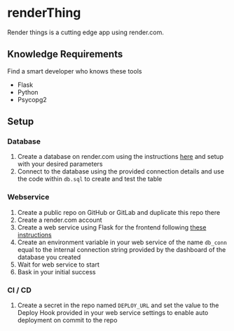 # renderThing

Render things is a cutting edge app using render.com.

## Knowledge Requirements

Find a smart developer who knows these tools

* Flask
* Python
* Psycopg2

## Setup

### Database
1. Create a database on render.com using the instructions [here](https://render.com/docs/databases#getting-started) and setup with your desired parameters
1. Connect to the database using the provided connection details and use the code within `db.sql` to create and test the table

### Webservice

1. Create a public repo on GitHub or GitLab and duplicate this repo there
1. Create a render.com account
1. Create a web service using Flask for the frontend following [these instructions](https://render.com/docs/deploy-flask)
1. Create an environment variable in your web service of the name `db_conn` equal to the internal connection string provided by the dashboard of the database you created
1. Wait for web service to start
1. Bask in your initial success

### CI / CD
1. Create a secret in the repo named `DEPLOY_URL` and set the value to the Deploy Hook provided in your web service settings to enable auto deployment on commit to the repo